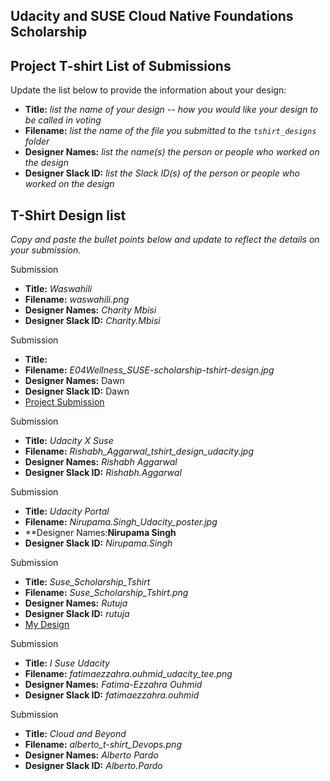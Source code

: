## Udacity and SUSE Cloud Native Foundations Scholarship
## Project T-shirt List of Submissions

Update the list below to provide the information about your design:

* **Title:** *list the name of your design -- how you would like your design to be called in voting*
* **Filename:** *list the name of the file you submitted to the `tshirt_designs` folder*
* **Designer Names:** *list the name(s) the person or people who worked on the design*
* **Designer Slack ID:** *list the Slack ID(s) of the person or people who worked on the design*

## T-Shirt Design list
*Copy and paste the bullet points below and update to reflect the details on your submission.*


Submission

* **Title:** *Waswahili*
* **Filename:** *waswahili.png*
* **Designer Names:** *Charity Mbisi*
* **Designer Slack ID:** *Charity.Mbisi*

Submission

* **Title:** 
* **Filename:** *E04Wellness_SUSE-scholarship-tshirt-design.jpg*
* **Designer Names:** Dawn
* **Designer Slack ID:** Dawn
* [Project Submission](https://github.com/EO4wellness/udacity_suse_project_tshirt/blob/master/tshirt_designs/EO4Wellness_SUSE-scholarship-tshirt-design1.jpg)

Submission

* **Title:** *Udacity X Suse*
* **Filename:** *Rishabh_Aggarwal_tshirt_design_udacity.jpg*
* **Designer Names:** *Rishabh Aggarwal*
* **Designer Slack ID:** *Rishabh.Aggarwal*

Submission

* **Title:** *Udacity Portal*
* **Filename:** *Nirupama.Singh_Udacity_poster.jpg*
* **Designer Names:**Nirupama Singh**
* **Designer Slack ID:** *Nirupama.Singh*

Submission

* **Title:** *Suse_Scholarship_Tshirt*
* **Filename:** *Suse_Scholarship_Tshirt.png*
* **Designer Names:** *Rutuja*
* **Designer Slack ID:** *rutuja*
* [My Design](https://github.com/rutujaingole/udacity_suse_project_tshirt/blob/master/tshirt_designs/Suse_Scholarship_Tshirt.png)

Submission

* **Title:** *I Suse Udacity*
* **Filename:** *fatimaezzahra.ouhmid_udacity_tee.png*
* **Designer Names:** *Fatima-Ezzahra Ouhmid*
* **Designer Slack ID:** *fatimaezzahra.ouhmid*

Submission

* **Title:** *Cloud and Beyond*
* **Filename:** *alberto_t-shirt_Devops.png*
* **Designer Names:** *Alberto Pardo*
* **Designer Slack ID:** *Alberto.Pardo*
